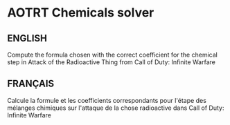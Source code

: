 # AOTRT Chemicals solver

## ENGLISH
Compute the formula chosen with the correct coefficient for the chemical step in Attack of the Radioactive Thing from Call of Duty: Infinite Warfare

## FRANÇAIS
Calcule la formule et les coefficients correspondants pour l'étape des mélanges chimiques sur l'attaque de la chose radioactive dans Call of Duty: Infinite Warfare
